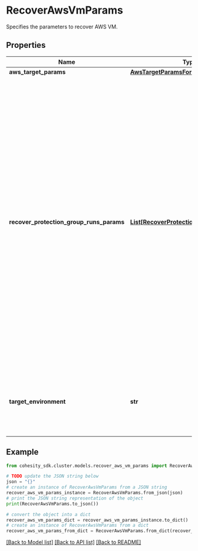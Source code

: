 # RecoverAwsVmParams

Specifies the parameters to recover AWS VM.

## Properties

Name | Type | Description | Notes
------------ | ------------- | ------------- | -------------
**aws_target_params** | [**AwsTargetParamsForRecoverVm**](AwsTargetParamsForRecoverVm.md) |  | [optional] 
**recover_protection_group_runs_params** | [**List[RecoverProtectionGroupRunParams]**](RecoverProtectionGroupRunParams.md) | Specifies the Protection Group Runs params to recover. All the VM&#39;s that are successfully backed up by specified Runs will be recovered. This can be specified along with individual snapshots of VMs. User has to make sure that specified Object snapshots and Protection Group Runs should not have any intersection. For example, user cannot specify multiple Runs which has same Object or an Object snapshot and a Run which has same Object&#39;s snapshot. | [optional] 
**target_environment** | **str** | Specifies the environment of the recovery target. The corresponding params below must be filled out. | 

## Example

```python
from cohesity_sdk.cluster.models.recover_aws_vm_params import RecoverAwsVmParams

# TODO update the JSON string below
json = "{}"
# create an instance of RecoverAwsVmParams from a JSON string
recover_aws_vm_params_instance = RecoverAwsVmParams.from_json(json)
# print the JSON string representation of the object
print(RecoverAwsVmParams.to_json())

# convert the object into a dict
recover_aws_vm_params_dict = recover_aws_vm_params_instance.to_dict()
# create an instance of RecoverAwsVmParams from a dict
recover_aws_vm_params_from_dict = RecoverAwsVmParams.from_dict(recover_aws_vm_params_dict)
```
[[Back to Model list]](../README.md#documentation-for-models) [[Back to API list]](../README.md#documentation-for-api-endpoints) [[Back to README]](../README.md)


